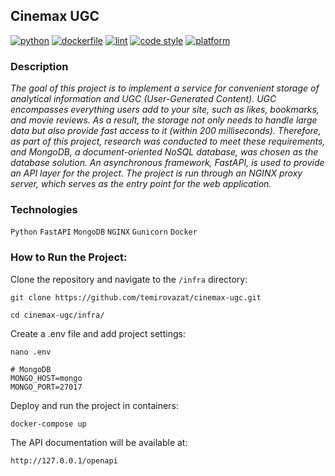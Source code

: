## Cinemax UGC

[![python](https://img.shields.io/static/v1?label=python&message=3.8%20|%203.9%20|%203.10&color=informational)](https://github.com/temirovazat/cinemax-ugc/actions/workflows/main.yml)
[![dockerfile](https://img.shields.io/static/v1?label=dockerfile&message=published&color=2CB3E8)](https://hub.docker.com/r/temirovazat/ugc_api)
[![lint](https://img.shields.io/static/v1?label=lint&message=flake8%20|%20mypy&color=brightgreen)](https://github.com/temirovazat/cinemax-ugc/actions/workflows/main.yml)
[![code style](https://img.shields.io/static/v1?label=code%20style&message=WPS&color=orange)](https://wemake-python-styleguide.readthedocs.io/en/latest/)
[![platform](https://img.shields.io/static/v1?label=platform&message=linux%20|%20macos&color=inactive)](https://github.com/temirovazat/cinemax-ugc/actions/workflows/main.yml)

### **Description**

_The goal of this project is to implement a service for convenient storage of analytical information and UGC (User-Generated Content). UGC encompasses everything users add to your site, such as likes, bookmarks, and movie reviews. As a result, the storage not only needs to handle large data but also provide fast access to it (within 200 milliseconds). Therefore, as part of this project, research was conducted to meet these requirements, and MongoDB, a document-oriented NoSQL database, was chosen as the database solution. An asynchronous framework, FastAPI, is used to provide an API layer for the project. The project is run through an NGINX proxy server, which serves as the entry point for the web application._

### **Technologies**

```Python``` ```FastAPI``` ```MongoDB``` ```NGINX``` ```Gunicorn``` ```Docker```

### **How to Run the Project:**

Clone the repository and navigate to the `/infra` directory:
```
git clone https://github.com/temirovazat/cinemax-ugc.git
```
```
cd cinemax-ugc/infra/
```

Create a .env file and add project settings:
```
nano .env
```
```
# MongoDB
MONGO_HOST=mongo
MONGO_PORT=27017
```

Deploy and run the project in containers:
```
docker-compose up
```

The API documentation will be available at:
```
http://127.0.0.1/openapi
```